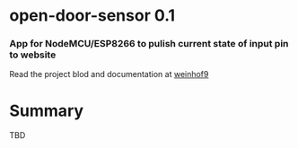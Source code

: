 # **open-door-sensor 0.1** #

### App for NodeMCU/ESP8266 to pulish current state of input pin to website

Read the project blod and documentation at [weinhof9](http://weinhof9.de/projects/open-door-sensor)

# Summary

TBD